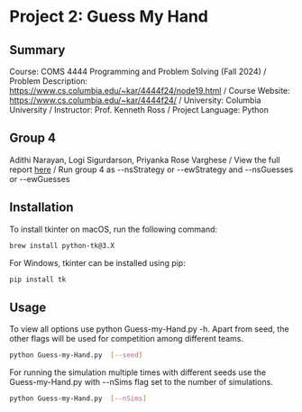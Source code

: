 # Project 2: Guess My Hand

## Summary

Course: COMS 4444 Programming and Problem Solving (Fall 2024)  /
Problem Description: https://www.cs.columbia.edu/~kar/4444f24/node19.html  /
Course Website: https://www.cs.columbia.edu/~kar/4444f24/  /
University: Columbia University  /
Instructor: Prof. Kenneth Ross  /
Project Language: Python 

## Group 4
Adithi Narayan, Logi Sigurdarson, Priyanka Rose Varghese /
View the full report [here](https://drive.google.com/file/d/17qejvM3xUzuGbi_Xq77EA8DInCHJ1ydp/view?usp=sharing) /
Run group 4 as --nsStrategy or --ewStrategy and --nsGuesses or --ewGuesses

## Installation

To install tkinter on macOS, run the following command:
```bash
brew install python-tk@3.X
```
For Windows, tkinter can be installed using pip:
```bash
pip install tk
```

## Usage

To view all options use python Guess-my-Hand.py -h. Apart from seed, the other flags will be used for competition among different teams.
```bash
python Guess-my-Hand.py  [--seed] 
```

For running the simulation multiple times with different seeds use the Guess-my-Hand.py with --nSims flag set to the number of simulations.
```bash
python Guess-my-Hand.py  [--nSims] 
```




